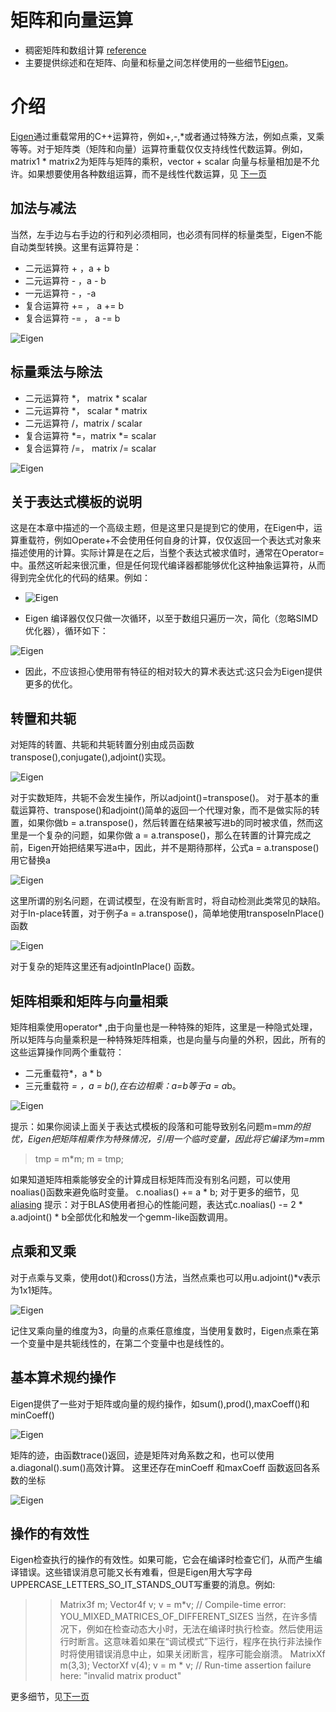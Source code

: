 # 矩阵和向量运算
- 稠密矩阵和数组计算
[reference](http://eigen.tuxfamily.org/dox/group__TutorialMatrixArithmetic.html)
- 主要提供综述和在矩阵、向量和标量之间怎样使用的一些细节[Eigen](http://eigen.tuxfamily.org/dox/namespaceEigen.html)。
# 介绍
[Eigen](http://eigen.tuxfamily.org/dox/namespaceEigen.html)通过重载常用的C++运算符，例如+,-,*或者通过特殊方法，例如点乘，叉乘等等。对于矩阵类（矩阵和向量）运算符重载仅仅支持线性代数运算。例如，matrix1 * matrix2为矩阵与矩阵的乘积，vector + scalar 向量与标量相加是不允许。如果想要使用各种数组运算，而不是线性代数运算，见 [下一页](http://eigen.tuxfamily.org/dox/group__TutorialArrayClass.html)
## 加法与减法
当然，左手边与右手边的行和列必须相同，也必须有同样的标量类型，Eigen不能自动类型转换。这里有运算符是：
- 二元运算符 + ，a + b
- 二元运算符 - ，a - b
- 一元运算符 - ，-a
- 复合运算符 += ， a += b
- 复合运算符 -= ， a -= b

![Eigen](https://admin-hwj.oss-cn-beijing.aliyuncs.com/img/202411121920857.PNG)

## 标量乘法与除法
- 二元运算符 *， matrix * scalar
- 二元运算符 *， scalar * matrix
- 二元运算符 /，matrix / scalar
- 复合运算符 *=，matrix *= scalar
- 复合运算符 /=， matrix /= scalar

![Eigen](https://admin-hwj.oss-cn-beijing.aliyuncs.com/img/202411121920859.PNG)

## 关于表达式模板的说明
这是在本章中描述的一个高级主题，但是这里只是提到它的使用，在Eigen中，运算重载符，例如Operate+不会使用任何自身的计算，仅仅返回一个表达式对象来描述使用的计算。实际计算是在之后，当整个表达式被求值时，通常在Operator=中。虽然这听起来很沉重，但是任何现代编译器都能够优化这种抽象运算符，从而得到完全优化的代码的结果。例如：

- ![Eigen](https://admin-hwj.oss-cn-beijing.aliyuncs.com/img/202411121920860.PNG)

- Eigen 编译器仅仅只做一次循环，以至于数组只遍历一次，简化（忽略SIMD优化器），循环如下：

![Eigen](https://admin-hwj.oss-cn-beijing.aliyuncs.com/img/202411121920861.PNG)

- 因此，不应该担心使用带有特征的相对较大的算术表达式:这只会为Eigen提供更多的优化。
## 转置和共轭
对矩阵的转置、共轭和共轭转置分别由成员函数transpose(),conjugate(),adjoint()实现。

![Eigen](https://admin-hwj.oss-cn-beijing.aliyuncs.com/img/202411121920862.PNG)

对于实数矩阵，共轭不会发生操作，所以adjoint()=transpose()。
对于基本的重载运算符、transpose()和adjoint()简单的返回一个代理对象，而不是做实际的转置，如果你做b = a.transpose()，然后转置在结果被写进b的同时被求值，然而这里是一个复杂的问题，如果你做 a = a.transpose()，那么在转置的计算完成之前，Eigen开始把结果写进a中，因此，并不是期待那样，公式a = a.transpose()用它替换a

![Eigen](https://admin-hwj.oss-cn-beijing.aliyuncs.com/img/202411121920863.PNG)

这里所谓的别名问题，在调试模型，在没有断言时，将自动检测此类常见的缺陷。
对于In-place转置，对于例子a = a.transpose()，简单地使用transposeInPlace()函数

![Eigen](https://admin-hwj.oss-cn-beijing.aliyuncs.com/img/202411121920864.PNG)

对于复杂的矩阵这里还有adjointInPlace() 函数。
## 矩阵相乘和矩阵与向量相乘
矩阵相乘使用operator* ,由于向量也是一种特殊的矩阵，这里是一种隐式处理，所以矩阵与向量乘积是一种特殊矩阵相乘，也是向量与向量的外积，因此，所有的这些运算操作同两个重载符：
- 二元重载符*，a * b
- 三元重载符 *= ，a *= b(),在右边相乘：a*=b等于a = a*b。

![Eigen](https://admin-hwj.oss-cn-beijing.aliyuncs.com/img/202411121920865.PNG)

提示：如果你阅读上面关于表达式模板的段落和可能导致别名问题m=m*m的担忧，Eigen把矩阵相乘作为特殊情况，引用一个临时变量，因此将它编译为m=m*m
>tmp = m*m;
m = tmp;

如果知道矩阵相乘能够安全的计算成目标矩阵而没有别名问题，可以使用noalias()函数来避免临时变量。
c.noalias() += a * b;
对于更多的细节，见[aliasing](http://eigen.tuxfamily.org/dox/group__TopicAliasing.html)
提示：对于BLAS使用者担心的性能问题，表达式c.noalias() -= 2 * a.adjoint() * b全部优化和触发一个gemm-like函数调用。
## 点乘和叉乘
对于点乘与叉乘，使用dot()和cross()方法，当然点乘也可以用u.adjoint()*v表示为1x1矩阵。

![Eigen](https://admin-hwj.oss-cn-beijing.aliyuncs.com/img/202411121920866.PNG)

记住叉乘向量的维度为3，向量的点乘任意维度，当使用复数时，Eigen点乘在第一个变量中是共轭线性的，在第二个变量中也是线性的。
## 基本算术规约操作
Eigen提供了一些对于矩阵或向量的规约操作，如sum(),prod(),maxCoeff()和minCoeff()

![Eigen](https://admin-hwj.oss-cn-beijing.aliyuncs.com/img/202411121920867.PNG)

矩阵的迹，由函数trace()返回，迹是矩阵对角系数之和，也可以使用a.diagonal().sum()高效计算。
这里还存在minCoeff 和maxCoeff 函数返回各系数的坐标

![Eigen](https://admin-hwj.oss-cn-beijing.aliyuncs.com/img/202411121920868.PNG)

## 操作的有效性
Eigen检查执行的操作的有效性。如果可能，它会在编译时检查它们，从而产生编译错误。这些错误消息可能又长有难看，但是Eigen用大写字母 UPPERCASE_LETTERS_SO_IT_STANDS_OUT写重要的消息。例如:
>>Matrix3f m;
Vector4f v;
v = m*v;      // Compile-time error: YOU_MIXED_MATRICES_OF_DIFFERENT_SIZES
当然，在许多情况下，例如在检查动态大小时，无法在编译时执行检查。然后使用运行时断言。这意味着如果在“调试模式”下运行，程序在执行非法操作时将使用错误消息中止，如果关闭断言，程序可能会崩溃。
>MatrixXf m(3,3);
VectorXf v(4);
v = m * v; // Run-time assertion failure here: "invalid matrix product"

更多细节，见[下一页](http://eigen.tuxfamily.org/dox/TopicAssertions.html)
